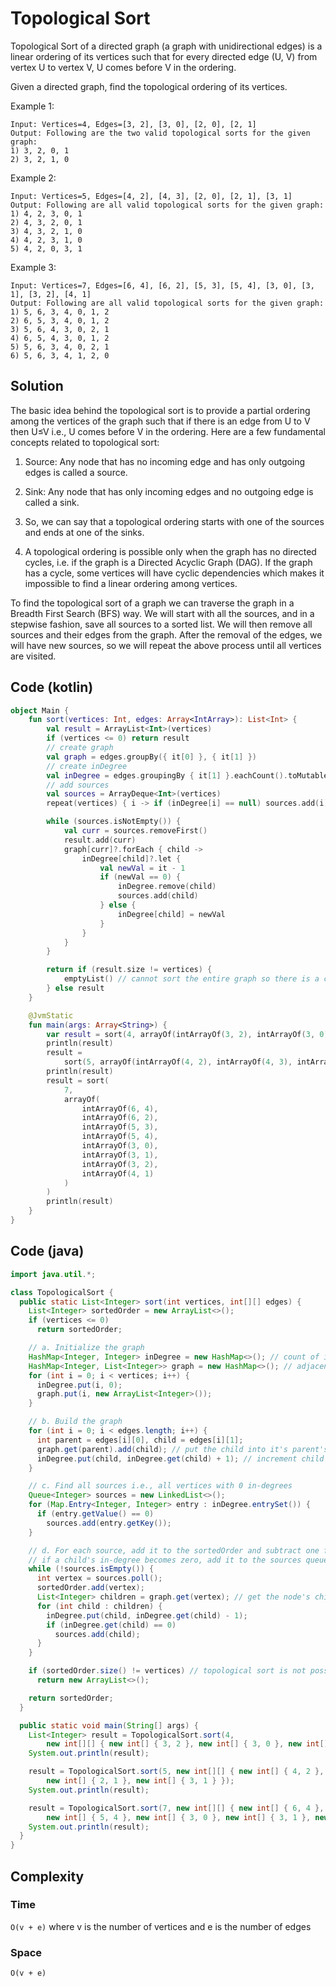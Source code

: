 # Topological Sort
Topological Sort of a directed graph (a graph with unidirectional edges) is a linear ordering of its vertices such that for every directed edge (U, V) from vertex U to vertex V, U comes before V in the ordering.

Given a directed graph, find the topological ordering of its vertices.

Example 1:
```
Input: Vertices=4, Edges=[3, 2], [3, 0], [2, 0], [2, 1]
Output: Following are the two valid topological sorts for the given graph:
1) 3, 2, 0, 1
2) 3, 2, 1, 0
```
Example 2:
```
Input: Vertices=5, Edges=[4, 2], [4, 3], [2, 0], [2, 1], [3, 1]
Output: Following are all valid topological sorts for the given graph:
1) 4, 2, 3, 0, 1
2) 4, 3, 2, 0, 1
3) 4, 3, 2, 1, 0
4) 4, 2, 3, 1, 0
5) 4, 2, 0, 3, 1
```
Example 3:
```
Input: Vertices=7, Edges=[6, 4], [6, 2], [5, 3], [5, 4], [3, 0], [3, 1], [3, 2], [4, 1]
Output: Following are all valid topological sorts for the given graph:
1) 5, 6, 3, 4, 0, 1, 2
2) 6, 5, 3, 4, 0, 1, 2
3) 5, 6, 4, 3, 0, 2, 1
4) 6, 5, 4, 3, 0, 1, 2
5) 5, 6, 3, 4, 0, 2, 1
6) 5, 6, 3, 4, 1, 2, 0
```
## Solution
The basic idea behind the topological sort is to provide a partial ordering among the vertices of the graph such that if there is an edge from U to V then U≤V i.e., U comes before V in the ordering. Here are a few fundamental concepts related to topological sort:

1. Source: Any node that has no incoming edge and has only outgoing edges is called a source.

2. Sink: Any node that has only incoming edges and no outgoing edge is called a sink.

3. So, we can say that a topological ordering starts with one of the sources and ends at one of the sinks.

3. A topological ordering is possible only when the graph has no directed cycles, i.e. if the graph is a Directed Acyclic Graph (DAG). If the graph has a cycle, some vertices will have cyclic dependencies which makes it impossible to find a linear ordering among vertices.

To find the topological sort of a graph we can traverse the graph in a Breadth First Search (BFS) way. We will start with all the sources, and in a stepwise fashion, save all sources to a sorted list. We will then remove all sources and their edges from the graph. After the removal of the edges, we will have new sources, so we will repeat the above process until all vertices are visited.

## Code (kotlin)
```kotlin
object Main {
    fun sort(vertices: Int, edges: Array<IntArray>): List<Int> {
        val result = ArrayList<Int>(vertices)
        if (vertices <= 0) return result
        // create graph
        val graph = edges.groupBy({ it[0] }, { it[1] })
        // create inDegree
        val inDegree = edges.groupingBy { it[1] }.eachCount().toMutableMap()
        // add sources
        val sources = ArrayDeque<Int>(vertices)
        repeat(vertices) { i -> if (inDegree[i] == null) sources.add(i) }

        while (sources.isNotEmpty()) {
            val curr = sources.removeFirst()
            result.add(curr)
            graph[curr]?.forEach { child ->
                inDegree[child]?.let {
                    val newVal = it - 1
                    if (newVal == 0) {
                        inDegree.remove(child)
                        sources.add(child)
                    } else {
                        inDegree[child] = newVal
                    }
                }
            }
        }

        return if (result.size != vertices) {
            emptyList() // cannot sort the entire graph so there is a cycle
        } else result
    }

    @JvmStatic
    fun main(args: Array<String>) {
        var result = sort(4, arrayOf(intArrayOf(3, 2), intArrayOf(3, 0), intArrayOf(2, 0), intArrayOf(2, 1)))
        println(result)
        result =
            sort(5, arrayOf(intArrayOf(4, 2), intArrayOf(4, 3), intArrayOf(2, 0), intArrayOf(2, 1), intArrayOf(3, 1)))
        println(result)
        result = sort(
            7,
            arrayOf(
                intArrayOf(6, 4),
                intArrayOf(6, 2),
                intArrayOf(5, 3),
                intArrayOf(5, 4),
                intArrayOf(3, 0),
                intArrayOf(3, 1),
                intArrayOf(3, 2),
                intArrayOf(4, 1)
            )
        )
        println(result)
    }
}
```
## Code (java)
```java
import java.util.*;

class TopologicalSort {
  public static List<Integer> sort(int vertices, int[][] edges) {
    List<Integer> sortedOrder = new ArrayList<>();
    if (vertices <= 0)
      return sortedOrder;

    // a. Initialize the graph
    HashMap<Integer, Integer> inDegree = new HashMap<>(); // count of incoming edges for every vertex
    HashMap<Integer, List<Integer>> graph = new HashMap<>(); // adjacency list graph
    for (int i = 0; i < vertices; i++) {
      inDegree.put(i, 0);
      graph.put(i, new ArrayList<Integer>());
    }

    // b. Build the graph
    for (int i = 0; i < edges.length; i++) {
      int parent = edges[i][0], child = edges[i][1];
      graph.get(parent).add(child); // put the child into it's parent's list
      inDegree.put(child, inDegree.get(child) + 1); // increment child's inDegree
    }

    // c. Find all sources i.e., all vertices with 0 in-degrees
    Queue<Integer> sources = new LinkedList<>();
    for (Map.Entry<Integer, Integer> entry : inDegree.entrySet()) {
      if (entry.getValue() == 0)
        sources.add(entry.getKey());
    }

    // d. For each source, add it to the sortedOrder and subtract one from all of its children's in-degrees
    // if a child's in-degree becomes zero, add it to the sources queue
    while (!sources.isEmpty()) {
      int vertex = sources.poll();
      sortedOrder.add(vertex);
      List<Integer> children = graph.get(vertex); // get the node's children to decrement their in-degrees
      for (int child : children) {
        inDegree.put(child, inDegree.get(child) - 1);
        if (inDegree.get(child) == 0)
          sources.add(child);
      }
    }

    if (sortedOrder.size() != vertices) // topological sort is not possible as the graph has a cycle
      return new ArrayList<>();

    return sortedOrder;
  }

  public static void main(String[] args) {
    List<Integer> result = TopologicalSort.sort(4,
        new int[][] { new int[] { 3, 2 }, new int[] { 3, 0 }, new int[] { 2, 0 }, new int[] { 2, 1 } });
    System.out.println(result);

    result = TopologicalSort.sort(5, new int[][] { new int[] { 4, 2 }, new int[] { 4, 3 }, new int[] { 2, 0 },
        new int[] { 2, 1 }, new int[] { 3, 1 } });
    System.out.println(result);

    result = TopologicalSort.sort(7, new int[][] { new int[] { 6, 4 }, new int[] { 6, 2 }, new int[] { 5, 3 },
        new int[] { 5, 4 }, new int[] { 3, 0 }, new int[] { 3, 1 }, new int[] { 3, 2 }, new int[] { 4, 1 } });
    System.out.println(result);
  }
}
```
## Complexity
### Time
`O(v + e)` where v is the number of vertices and e is the number of edges
### Space
`O(v + e)`
